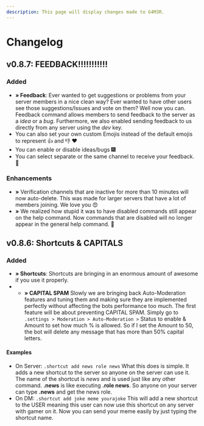 ```yaml
---
description: This page will display changes made to G4M3R.
---
```


# Changelog

##  **v0.8.7: FEEDBACK!!!!!!!!!!!**

### Added

* **» Feedback**: Ever wanted to get suggestions or problems from your server members in a nice clean way? Ever wanted to have other users see those suggestions/Issues and vote on them? Well now you can. Feedback command allows members to send feedback to the server as a _idea_ or a _bug_. Furthermore, we also enabled sending feedback to us directly from any server using the _dev_ key.
* You can also set your own custom Emojis instead of the default emojis to represent 👍 and 👎 ❤
* You can enable or disable ideas/bugs 🎆
* You can select separate or the same channel to receive your feedback. 💃

### Enhancements

* **»** Verification channels that are inactive for more than 10 minutes will now auto-delete. This was made for larger servers that have a lot of members joining. We love you 😍
* **»** We realized how stupid it was to have disabled commands still appear on the help command. Now commands that are disabled will no longer appear in the general help command. 🎇

##  **v0.8.6: Shortcuts & CAPITALS**

### Added

* **» Shortcuts**: Shortcuts are bringing in an enormous amount of awesome if you use it properly.
*  * **» CAPITAL SPAM** Slowly we are bringing back Auto-Moderation features and tuning them and making sure they are implemented perfectly without affecting the bots performance too much. The first feature will be about preventing CAPITAL SPAM. Simply go to `.settings > Moderation > Auto-Moderation >` Status to enable & Amount to set how much % is allowed. So if I set the Amount to 50, the bot will delete any message that has more than 50% capital letters.

#### Examples

* On Server: `.shortcut add news role news` What this does is simple. It adds a new shortcut to the server so anyone on the server can use it. The name of the shortcut is _news_ and is used just like any other command. **.news** is like executing **.role news**. So anyone on your server can type **.news** and get the news role.
* On DM: `.shortcut add joke meme yourajoke` This will add a new shortcut to the USER meaning this user can now use this shortcut on any server with gamer on it. Now you can send your meme easily by just typing the shortcut name.





